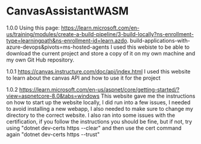 # CanvasAssistantWASM

1.0.0
Using this page:
https://learn.microsoft.com/en-us/training/modules/create-a-build-pipeline/3-build-locally?ns-enrollment-type=learningpath&ns-enrollment-id=learn.azdo. build-applications-with-azure-devops&pivots=ms-hosted-agents
I used this webiste to be able to download the current project and store a copy of it on my own machine and my own Git Hub repository.

1.0.1
https://canvas.instructure.com/doc/api/index.html
I used this website to learn about the canvas API and how to use it for the project

1.0.2
https://learn.microsoft.com/en-us/aspnet/core/getting-started/?view=aspnetcore-8.0&tabs=windows
This website gave me the instructions on how to start up the website locally, I did run into a few issues, I needed to avoid installing a new webapp,
I also needed to make sure to change my directory to the correct website. I also ran into some issues with the certification, if you follow the instructions
you should be fine, but if not, try using "dotnet dev-certs https --clear" and then use the cert command again "dotnet dev-certs https --trust"